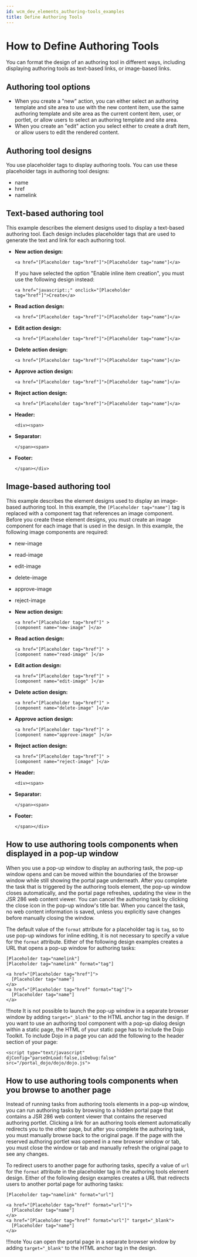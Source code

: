 ```yaml
---
id: wcm_dev_elements_authoring-tools_examples
title: Define Authoring Tools
---
```

# How to Define Authoring Tools


You can format the design of an authoring tool in different ways, including displaying authoring tools as text-based links, or image-based links.

## Authoring tool options

-   When you create a "new" action, you can either select an authoring template and site area to use with the new content item, use the same authoring template and site area as the current content item, user, or portlet, or allow users to select an authoring template and site area.
-   When you create an "edit" action you select either to create a draft item, or allow users to edit the rendered content.

## Authoring tool designs

You use placeholder tags to display authoring tools. You can use these placeholder tags in authoring tool designs:

-   name
-   href
-   namelink

## Text-based authoring tool

This example describes the element designs used to display a text-based authoring tool. Each design includes placeholder tags that are used to generate the text and link for each authoring tool.

-   **New action design:**

    ```
    <a href="[Placeholder tag="href"]">[Placeholder tag="name"]</a>
    ```

    If you have selected the option "Enable inline item creation", you must use the following design instead:

    ```
    <a href="javascript:;" onclick="[Placeholder tag="href"]">Create</a>
    ```

-   **Read action design:**

    ```
    <a href="[Placeholder tag="href"]">[Placeholder tag="name"]</a>
    ```

-   **Edit action design:**

    ```
    <a href="[Placeholder tag="href"]">[Placeholder tag="name"]</a>
    ```

-   **Delete action design:**

    ```
    <a href="[Placeholder tag="href"]">[Placeholder tag="name"]</a>
    ```

-   **Approve action design:**

    ```
    <a href="[Placeholder tag="href"]">[Placeholder tag="name"]</a>
    ```

-   **Reject action design:**

    ```
    <a href="[Placeholder tag="href"]">[Placeholder tag="name"]</a>
    ```

-   **Header:**

    ```
    <div><span>
    ```

-   **Separator:**

    ```
    </span><span>
    ```

-   **Footer:**

    ```
    </span></div>
    ```


## Image-based authoring tool

This example describes the element designs used to display an image-based authoring tool. In this example, the `[Placeholder tag="name"]` tag is replaced with a component tag that references an image component. Before you create these element designs, you must create an image component for each image that is used in the design. In this example, the following image components are required:

-   new-image
-   read-image
-   edit-image
-   delete-image
-   approve-image
-   reject-image

-   **New action design:**

    ```
    <a href="[Placeholder tag="href"]" >
    [component name="new-image" ]</a>
    ```

-   **Read action design:**

    ```
    <a href="[Placeholder tag="href"]" >
    [component name="read-image" ]</a>
    ```

-   **Edit action design:**

    ```
    <a href="[Placeholder tag="href"]" >
    [component name="edit-image" ]</a>
    ```

-   **Delete action design:**

    ```
    <a href="[Placeholder tag="href"]" >
    [component name="delete-image" ]</a>
    ```

-   **Approve action design:**

    ```
    <a href="[Placeholder tag="href"]" >
    [component name="approve-image" ]</a>
    ```

-   **Reject action design:**

    ```
    <a href="[Placeholder tag="href"]" >
    [component name="reject-image" ]</a>
    ```

-   **Header:**

    ```
    <div><span>
    ```

-   **Separator:**

    ```
    </span><span>
    ```

-   **Footer:**

    ```
    </span></div>
    ```


## How to use authoring tools components when displayed in a pop-up window

When you use a pop-up window to display an authoring task, the pop-up window opens and can be moved within the boundaries of the browser window while still showing the portal page underneath. After you complete the task that is triggered by the authoring tools element, the pop-up window closes automatically, and the portal page refreshes, updating the view in the JSR 286 web content viewer. You can cancel the authoring task by clicking the close icon in the pop-up window's title bar. When you cancel the task, no web content information is saved, unless you explicitly save changes before manually closing the window.

The default value of the `format` attribute for a placeholder tag is `tag`, so to use pop-up windows for inline editing, it is not necessary to specify a value for the `format` attribute. Either of the following design examples creates a URL that opens a pop-up window for authoring tasks:

```
[Placeholder tag="namelink"]
[Placeholder tag="namelink" format="tag"]

<a href="[Placeholder tag="href"]">
  [Placeholder tag="name"]
</a>
<a href="[Placeholder tag="href" format="tag"]">
  [Placeholder tag="name"]
</a>
```

!!!note
    It is not possible to launch the pop-up window in a separate browser window by adding `target="_blank"` to the HTML anchor tag in the design. If you want to use an authoring tool component with a pop-up dialog design within a static page, the HTML of your static page has to include the Dojo Toolkit. To include Dojo in a page you can add the following to the header section of your page:

```
<script type="text/javascript" djConfig="parseOnLoad:false,isDebug:false" src="/portal_dojo/dojo/dojo.js">
```

## How to use authoring tools components when you browse to another page

Instead of running tasks from authoring tools elements in a pop-up window, you can run authoring tasks by browsing to a hidden portal page that contains a JSR 286 web content viewer that contains the reserved authoring portlet. Clicking a link for an authoring tools element automatically redirects you to the other page, but after you complete the authoring task, you must manually browse back to the original page. If the page with the reserved authoring portlet was opened in a new browser window or tab, you must close the window or tab and manually refresh the original page to see any changes.

To redirect users to another page for authoring tasks, specify a value of `url` for the `format` attribute in the placeholder tag in the authoring tools element design. Either of the following design examples creates a URL that redirects users to another portal page for authoring tasks:

```
[Placeholder tag="namelink" format="url"]

<a href="[Placeholder tag="href" format="url"]">
  [Placeholder tag="name"]
</a>
<a href="[Placeholder tag="href" format="url"]" target="_blank">
  [Placeholder tag="name"]
</a>
```

!!!note
    You can open the portal page in a separate browser window by adding `target="_blank"` to the HTML anchor tag in the design.

<!-- **Related information**  
[Inserting an image in an element](wcm_dev_elements_insert_image.md)

[Inserting a link in an element](wcm_dev_elements_insert_link.md)

[Inserting element tags](wcm_dev_elements_insert_tags.md)

[Creating web content tags](wcm_dev_referencing_tags.md) -->

